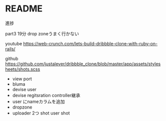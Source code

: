 # README


進捗

part3
19分
drop zoneうまく行かない

youtube
https://web-crunch.com/lets-build-dribbble-clone-with-ruby-on-rails/


github
https://github.com/justalever/dribbble_clone/blob/master/app/assets/stylesheets/shots.scss

- view port
- bluma
- devise user
- devise regitsration controller継承
- user にnameカラムを追加
- dropzone
- uploader 2つ shot user shot